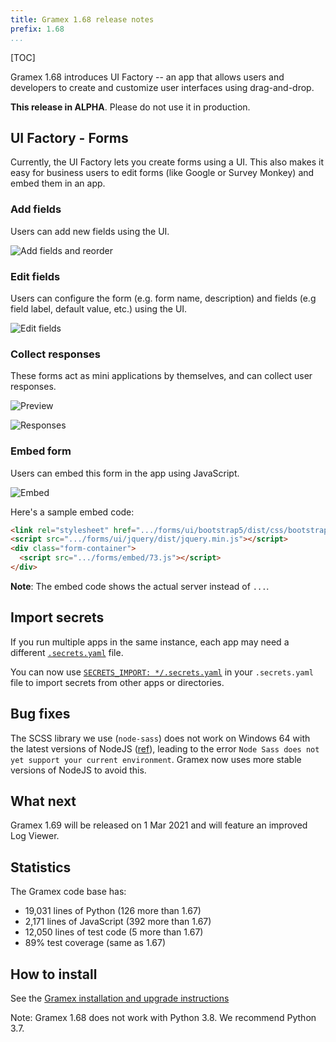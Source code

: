 ```yaml
---
title: Gramex 1.68 release notes
prefix: 1.68
...
```


[TOC]

Gramex 1.68 introduces UI Factory -- an app that allows users and developers to create and
customize user interfaces using drag-and-drop.

**This release in ALPHA**. Please do not use it in production.

## UI Factory - Forms

Currently, the UI Factory lets you create forms using a UI. This also makes it easy for business
users to edit forms (like Google or Survey Monkey) and embed them in an app.

### Add fields

Users can add new fields using the UI.

![Add fields and reorder](add-fields.gif)

### Edit fields

Users can configure the form (e.g. form name, description) and fields (e.g field label, default value, etc.) using the UI.

![Edit fields](edit-fields.gif)

### Collect responses

These forms act as mini applications by themselves, and can collect user responses.

![Preview](preview.png)

![Responses](responses.png)


### Embed form

Users can embed this form in the app using JavaScript.

![Embed](embed.png)

Here's a sample embed code:

```html
<link rel="stylesheet" href=".../forms/ui/bootstrap5/dist/css/bootstrap.min.css">
<script src=".../forms/ui/jquery/dist/jquery.min.js"></script>
<div class="form-container">
  <script src=".../forms/embed/73.js"></script>
</div>
```

**Note**: The embed code shows the actual server instead of `...`.

## Import secrets

If you run multiple apps in the same instance, each app may need a different
[`.secrets.yaml`](../../deploy/#secrets) file.

You can now use [`SECRETS_IMPORT: */.secrets.yaml`](../../deploy/#secretsyaml-imports) in your
`.secrets.yaml` file to import secrets from other apps or directories.

## Bug fixes

The SCSS library we use (`node-sass`) does not work on Windows 64 with the latest versions of
NodeJS ([ref](https://stackoverflow.com/a/64645028/100904)), leading to the error `Node Sass does
not yet support your current environment`. Gramex now uses more stable versions of NodeJS to avoid
this.

## What next

Gramex 1.69 will be released on 1 Mar 2021 and will feature an improved Log Viewer.

## Statistics

The Gramex code base has:

- 19,031 lines of Python (126 more than 1.67)
- 2,171 lines of JavaScript (392 more than 1.67)
- 12,050 lines of test code (5 more than 1.67)
- 89% test coverage (same as 1.67)

## How to install

See the [Gramex installation and upgrade instructions](../../install/)

Note: Gramex 1.68 does not work with Python 3.8. We recommend Python 3.7.
